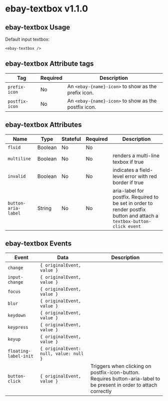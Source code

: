 # ebay-textbox v1.1.0

## ebay-textbox Usage

Default input textbox:

```marko
<ebay-textbox />
```

## ebay-textbox Attribute tags
Tag | Required | Description
--- | --- | ---
`prefix-icon` | No | An `<ebay-{name}-icon>` to show as the prefix icon.
`postfix-icon` | No | An `<ebay-{name}-icon>` to show as the postfix icon.

## ebay-textbox Attributes

Name | Type | Stateful | Required | Description
--- | --- | --- | --- | ---
`fluid` | Boolean | No | No |
`multiline` | Boolean | No | No | renders a multi-line texbox if true
`invalid` | Boolean | No | No | indicates a field-level error with red border if true
`button-aria-label` | String | No | No | aria-label for postfix. Required to be set in order to render postfix button and attach a `textbox-button-click event`

## ebay-textbox Events

Event | Data | Description
--- | --- | ---
`change` | `{ originalEvent, value }` |
`input-change` | `{ originalEvent, value }` |
`focus` | `{ originalEvent, value }` |
`blur` | `{ originalEvent, value }` |
`keydown` | `{ originalEvent, value }` |
`keypress` | `{ originalEvent, value }` |
`keyup` | `{ originalEvent, value }` |
`floating-label-init` | `{ originalEvent: null, value: null }` |
`button-click` | `{ originalEvent, value }` | Triggers when clicking on postfix-icon-button. Requires button-aria-label to be present in order to attach correctly
